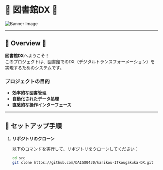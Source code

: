 # 🌈 **図書館DX** 🌈

![Banner Image](https://tyoudoii-illust.com/wp-content/uploads/2024/07/oksign_businessman_color-300x282.png)

---

## 🌟 **Overview** 🌟

**図書館DX**へようこそ！  
このプロジェクトは、図書館でのDX（デジタルトランスフォーメーション）を実現するためのシステムです。

### プロジェクトの目的
- **効率的な図書管理**
- **自動化されたデータ処理**
- **直感的な操作インターフェース**

---

## 📁 **セットアップ手順**

1. **リポジトリのクローン**

   以下のコマンドを実行して、リポジトリをクローンしてください：

   ```bash
   cd src
   git clone https://github.com/DAIGO0430/karikou-ITkougakuka-DX.git


